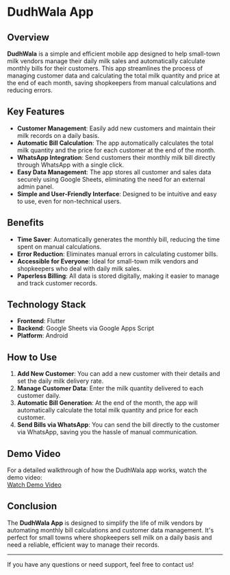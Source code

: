 # DudhWala App

## Overview

**DudhWala** is a simple and efficient mobile app designed to help small-town milk vendors manage their daily milk sales and automatically calculate monthly bills for their customers. This app streamlines the process of managing customer data and calculating the total milk quantity and price at the end of each month, saving shopkeepers from manual calculations and reducing errors.

## Key Features

- **Customer Management**: Easily add new customers and maintain their milk records on a daily basis.
- **Automatic Bill Calculation**: The app automatically calculates the total milk quantity and the price for each customer at the end of the month.
- **WhatsApp Integration**: Send customers their monthly milk bill directly through WhatsApp with a single click.
- **Easy Data Management**: The app stores all customer and sales data securely using Google Sheets, eliminating the need for an external admin panel.
- **Simple and User-Friendly Interface**: Designed to be intuitive and easy to use, even for non-technical users.

## Benefits

- **Time Saver**: Automatically generates the monthly bill, reducing the time spent on manual calculations.
- **Error Reduction**: Eliminates manual errors in calculating customer bills.
- **Accessible for Everyone**: Ideal for small-town milk vendors and shopkeepers who deal with daily milk sales.
- **Paperless Billing**: All data is stored digitally, making it easier to manage and track customer records.

## Technology Stack

- **Frontend**: Flutter
- **Backend**: Google Sheets via Google Apps Script
- **Platform**: Android

## How to Use

1. **Add New Customer**: You can add a new customer with their details and set the daily milk delivery rate.
2. **Manage Customer Data**: Enter the milk quantity delivered to each customer daily.
3. **Automatic Bill Generation**: At the end of the month, the app will automatically calculate the total milk quantity and price for each customer.
4. **Send Bills via WhatsApp**: You can send the bill directly to the customer via WhatsApp, saving you the hassle of manual communication.

## Demo Video

For a detailed walkthrough of how the DudhWala app works, watch the demo video:  
[Watch Demo Video](https://www.youtube.com/watch?v=hU63mc7tONA)

## Conclusion

The **DudhWala App** is designed to simplify the life of milk vendors by automating monthly bill calculations and customer data management. It's perfect for small towns where shopkeepers sell milk on a daily basis and need a reliable, efficient way to manage their records.

---

If you have any questions or need support, feel free to contact us!

